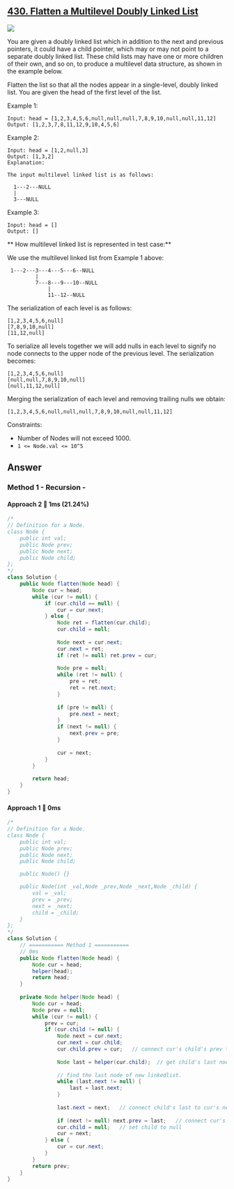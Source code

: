 ## [430. Flatten a Multilevel Doubly Linked List](https://leetcode.com/problems/flatten-a-multilevel-doubly-linked-list/)

![](https://github.com/weltond/DataStructure/blob/master/medium.PNG)

You are given a doubly linked list which in addition to the next and previous pointers, it could have a child pointer, which may or may not point to a separate doubly linked list. These child lists may have one or more children of their own, and so on, to produce a multilevel data structure, as shown in the example below.

Flatten the list so that all the nodes appear in a single-level, doubly linked list. You are given the head of the first level of the list.

 

Example 1:

```
Input: head = [1,2,3,4,5,6,null,null,null,7,8,9,10,null,null,11,12]
Output: [1,2,3,7,8,11,12,9,10,4,5,6]
```

Example 2:

```
Input: head = [1,2,null,3]
Output: [1,3,2]
Explanation:

The input multilevel linked list is as follows:

  1---2---NULL
  |
  3---NULL
```

Example 3:

```
Input: head = []
Output: []
```

** How multilevel linked list is represented in test case:**

We use the multilevel linked list from Example 1 above:

```
 1---2---3---4---5---6--NULL
         |
         7---8---9---10--NULL
             |
             11--12--NULL
```

The serialization of each level is as follows:

```
[1,2,3,4,5,6,null]
[7,8,9,10,null]
[11,12,null]
```

To serialize all levels together we will add nulls in each level to signify no node connects to the upper node of the previous level. The serialization becomes:

```
[1,2,3,4,5,6,null]
[null,null,7,8,9,10,null]
[null,11,12,null]
```

Merging the serialization of each level and removing trailing nulls we obtain:

```
[1,2,3,4,5,6,null,null,null,7,8,9,10,null,null,11,12]
```

Constraints:

- Number of Nodes will not exceed 1000.
- `1 <= Node.val <= 10^5`

## Answer
### Method 1 - Recursion -

#### Approach 2 :turtle: 1ms (21.24%)

```java
/*
// Definition for a Node.
class Node {
    public int val;
    public Node prev;
    public Node next;
    public Node child;
};
*/
class Solution {
    public Node flatten(Node head) {
        Node cur = head;
        while (cur != null) {
            if (cur.child == null) {
                cur = cur.next;
            } else {
                Node ret = flatten(cur.child);
                cur.child = null;
                
                Node next = cur.next;
                cur.next = ret;
                if (ret != null) ret.prev = cur;
                
                Node pre = null;
                while (ret != null) {
                    pre = ret;
                    ret = ret.next;
                }
                
                if (pre != null) {
                    pre.next = next;
                }
                if (next != null) {
                    next.prev = pre;
                }
                
                cur = next;
            }
        }
        
        return head;
    }
}

```

#### Approach 1 :rocket: 0ms 

```java
/*
// Definition for a Node.
class Node {
    public int val;
    public Node prev;
    public Node next;
    public Node child;

    public Node() {}

    public Node(int _val,Node _prev,Node _next,Node _child) {
        val = _val;
        prev = _prev;
        next = _next;
        child = _child;
    }
};
*/
class Solution {
    // =========== Method 1 ===========
    // 0ms
    public Node flatten(Node head) {
        Node cur = head;
        helper(head);
        return head;
    }
    
    private Node helper(Node head) {
        Node cur = head;
        Node prev = null;
        while (cur != null) {
            prev = cur;
            if (cur.child != null) {
                Node next = cur.next;
                cur.next = cur.child;
                cur.child.prev = cur;   // connect cur's child's prev to cur
                
                Node last = helper(cur.child);  // get child's last node
                
                // find the last node of new linkedlist.
                while (last.next != null) {
                    last = last.next;
                }
                
                last.next = next;   // connect child's last to cur's next
                
                if (next != null) next.prev = last;   // connect cur's prev to child's last
                cur.child = null;   // set child to null
                cur = next;
            } else {
                cur = cur.next;
            }
        }
        return prev;
    }
}
```
